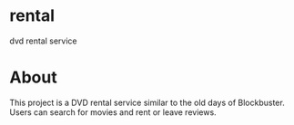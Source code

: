 # rental
dvd rental service

# About
This project is a DVD rental service similar to the old days of Blockbuster.
Users can search for movies and rent or leave reviews.
